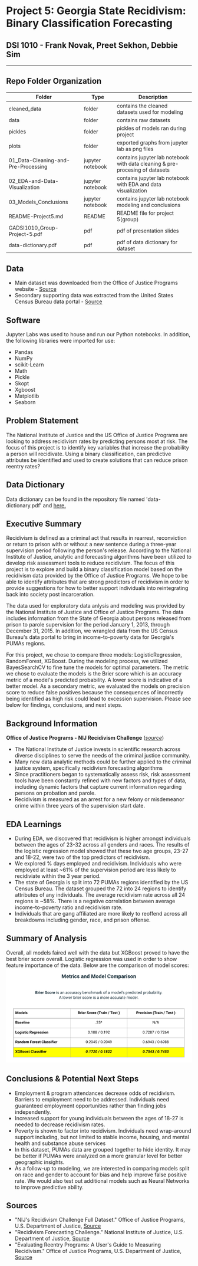 # **Project 5: Georgia State Recidivism: Binary Classification Forecasting**
## **DSI 1010 - Frank Novak, Preet Sekhon, Debbie Sim**
---


## Repo Folder Organization
|Folder|Type|Description|
|---|---|---|
|cleaned_data|folder|contains the cleaned datasets used for modeling |
|data|folder|contains raw datasets|
|pickles|folder|pickles of models ran during project| 
|plots|folder|exported graphs from jupyter lab as png files|
|01_Data-Cleaning-and-Pre-Processing|jupyter notebook|contains jupyter lab notebook with data cleaning & pre-procesing of datasets
|02_EDA-and-Data-Visualization|jupyter notebook|contains jupyter lab notebook with EDA and data visualization|
|03_Models_Conclusions|jupyter notebook|contains jupyter lab notebook modeling and conclusions|
|README-Project5.md|README|README file for project 5(group)|
|GADSI1010_Group-Project-5.pdf|pdf|pdf of presentation slides|
|data-dictionary.pdf|pdf|pdf of data dictionary for dataset|

## Data
- Main dataset was downloaded from the Office of Justice Programs website - [Source](https://data.ojp.usdoj.gov/Courts/NIJ-s-Recidivism-Challenge-Full-Dataset/ynf5-u8nk)
- Secondary supporting data was extracted from the United States Census Bureau data portal - [Source](https://data.census.gov/mdat/#/)

## Software
Jupyter Labs was used to house and run our Python notebooks. In addition, the following libraries were imported for use:
- Pandas
- NumPy
- scikit-Learn
- Math
- Pickle
- Skopt
- Xgboost
- Matplotlib
- Seaborn

## Problem Statement
The National Institute of Justice and the US Office of Justice Programs are looking to address recidivism rates by predicting persons most at risk. The focus of this project is to identify key variables that increase the probability a person will recidivate. Using a binary classification, can predictive attributes be identified and used to create solutions that can reduce prison reentry rates?


## Data Dictionary
Data dictionary can be found in the repository file named 'data-dictionary.pdf' and [here.](https://nij.ojp.gov/funding/recidivism-forecasting-challenge#g0jtto)


## Executive Summary
Recidivism is defined as a criminal act that results in rearrest, reconviction or return to prison with or without a new sentence during a three-year supervision period following the person's release. According to the National Institute of Justice, analytic and forecasting algorithms have been utilized to develop risk assessment tools to reduce recidivism. The focus of this project is to explore and build a binary classification model based on the recidivism data provided by the Office of Justice Programs. We hope to be able to identify attributes that are strong predictors of recidivism in order to provide suggestions for how to better support individuals into reintegrating back into society post incarceration. 

The data used for exploratory data anlysis and modeling was provided by the National Institute of Justice and Office of Justice Programs. The data includes information from the State of Georgia about persons released from prison to parole supervision for the period January 1, 2013, through December 31, 2015. In addition, we wrangled data from the US Census Bureau's data portal to bring in income-to-poverty data for Georgia's PUMAs regions. 

For this project, we chose to compare three models: LogisticRegression, RandomForest, XGBoost. During the modeling process, we utilized BayesSearchCV to fine tune the models for optimal parameters. The metric we chose to evaluate the models is the Brier score which is an accuracy metric of a model's predicted probability. A lower score is indicative of a better model. As a secondary metric, we evaluated the models on precision score to reduce false positives because the consequences of incorrectly being identified as high risk could lead to excession supervision. Please see below for findings, conclusions, and next steps.


## Background Information
**Office of Justice Programs - NIJ Recidivism Challenge** ([*source*](https://data.ojp.usdoj.gov/stories/s/daxx-hznc))
- The National Institute of Justice invests in scientific research across diverse disciplines to serve the needs of the criminal justice community.
- Many new data analytic methods could be further applied to the criminal justice system, specifically recidivism forecasting algorithms
- Since practitioners began to systematically assess risk, risk assessment tools have been constantly refined with new factors and types of data, including dynamic factors that capture current information regarding persons on probation and parole.
- Recidivism is measured as an arrest for a new felony or misdemeanor crime within three years of the supervision start date. 


## EDA Learnings ##
- During EDA, we discovered that recidivism is higher amongst individuals between the ages of 23-32 across all genders and races. The results of the logistic regression model showed that these two age groups, 23-27 and 18-22, were two of the top predictors of recidivism.  
- We explored % days employed and recidivism. Individuals who were employed at least ~61% of the supervision period are less likely to recidiviate within the 3 year period.
- The state of Georgia is split into 72 PUMAs regions identified by the US Census Bureau. The dataset grouped the 72 into 24 regions to identify attributes of any individuals. The average recidivism rate across all 24 regions is ~58%. There is a negative correlation between average income-to-poverty ratio and recidivism rate.
- Individuals that are gang affiliated are more likely to reoffend across all breakdowns including gender, race, and prison offense.

## Summary of Analysis
Overall, all models faired well with the data but XGBoost proved to have the best brier score overall. Logistic regression was used in order to show feature importance of the data. Below are the comparison of model scores:
![alt text](plots/asset_model_perf.png)

## Conclusions & Potential Next Steps
- Employment & program attendances decrease odds of recidivism. Barriers to employment need to be addressed. Individuals need guaranteed employment opportunities rather than finding jobs independently.
- Increased support for young individuals between the ages of 18-27 is needed to decrease recidivism rates.
- Poverty is shown to factor into recidivism. Individuals need wrap-around support including, but not limited to stable income, housing, and mental health and substance abuse services
- In this dataset, PUMAs data are grouped together to hide identity. It may be better if PUMAs were analyzed on a more granular level for better geographic insights.
- As a follow-up to modeling, we are interested in comparing models split on race and gender to account for bias and help improve false positive rate. We would also test out additional models such as Neural Networks to improve predictive ability. 


## Sources
- "NIJ's Recidivism Challenge Full Dataset." Office of Justice Programs, U.S. Department of Justice, [Source](data.ojp.usdoj.gov/Courts/NIJ-s-Recidivism-Challenge-Full-Dataset/ynf5-u8nk)
- "Recidivism Forecasting Challenge." National Institute of Justice, U.S. Department of Justice, [Source](nij.ojp.gov/funding/recidivism-forecasting-challenge#g0jtto)
- "Evaluating Reentry Programs: A User's Guide to Measuring Recidivism." Office of Justice Programs, U.S. Department of Justice, [Source](www.ojp.gov/pdffiles1/nij/304110.pdf)
